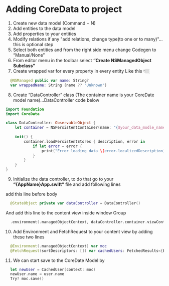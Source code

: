 
# Adding CoreData to project

1) Create new data model (Command + N)
2) Add entities to the data model
3) Add properties to your entities
4) Modify relations if any "add relations, change type(to one or to many)"…this is optional step
5) Select both entities and from the right side menu change Codegen to “Manual/None”
6) From editor menu in the toolbar select **“Create NSManagedObject Subclass”**
7) Create wrapped var for every property in every entity 
Like this 👇🏼

```swift
  @NSManaged public var name: String?
  var wrappedName: String {name ?? "Unknown"}
```

8) Create “DataController” class (The container name is your CoreDate model name)...DataController code below

```swift
import Foundation
import CoreData

class DataController: ObservableObject {
    let container = NSPersistentContainer(name: "{$your_data_modle_name}")
    
    init() {
        container.loadPersistentStores { description, error in
            if let error = error {
                print("Error loading data \(error.localizedDescription)")
            }
        }
    }
}
```
9) Initialize the data controller, to do that go to your **“{AppName}App.swift”** file and add following lines

add this line before body 

```swift
  @StateObject private var dataController = DataController()
```

And add this line to the content view inside window Group

```swift
  .environment(.managedObjectContext, dataController.container.viewContext)
```

10) Add Environment and FetchRequest to your content view by adding these two lines

```swift
  @Environment(.managedObjectContext) var moc
  @FetchRequest(sortDescriptors: []) var cachedUsers: FetchedResults<{EntityName}>
```

11) We can start save to the CoreDate Model by

```swift
  let newUser = CachedUser(context: moc)
  newUser.name = user.name
  Try? moc.save()
```



